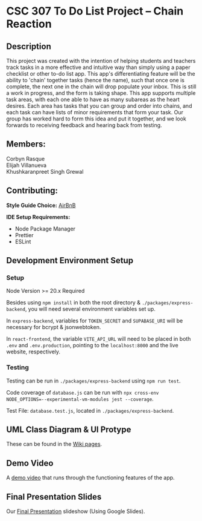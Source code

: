 # CSC 307 To Do List Project – Chain Reaction

## Description

This project was created with the intention of helping students and teachers track tasks in a more effective and intuitive way than simply using a paper checklist or other to-do list app. This app's differentiating feature will be the ability to 'chain' together tasks (hence the name), such that once one is complete, the next one in the chain will drop populate your inbox. This is still a work in progress, and the form is taking shape. This app supports multiple task areas, with each one able to have as many subareas as the heart desires. Each area has tasks that you can group and order into chains, and each task can have lists of minor requirements that form your task. Our group has worked hard to form this idea and put it together, and we look forwards to receiving feedback and hearing back from testing.

## Members:

Corbyn Rasque\
Elijah Villanueva\
Khushkaranpreet Singh Grewal

## Contributing:
**Style Guide Choice:** [AirBnB](https://airbnb.io/javascript/react/)

**IDE Setup Requirements:**

- Node Package Manager
- Prettier
- ESLint

## Development Environment Setup

### Setup
Node Version >= 20.x Required

Besides using `npm install` in both the root directory & `./packages/express-backend`, you will need several environment variables set up.

In `express-backend`, variables for `TOKEN_SECRET` and `SUPABASE_URI` will be necessary for bcrypt & jsonwebtoken.

In `react-frontend`, the variable `VITE_API_URL` will need to be placed in both `.env` and `.env.production`, pointing to the `localhost:8000` and the live website, respectively.

### Testing
Testing can be run in `./packages/express-backend` using `npm run test`.

Code coverage of `database.js` can be run with `npx cross-env NODE_OPTIONS=--experimental-vm-modules jest --coverage`.

Test File: `database.test.js`, located in `./packages/express-backend`.


## UML Class Diagram & UI Protype
These can be found in the [Wiki pages](https://github.com/Corbyn-Rasque/Chain-Reaction/wiki).

## Demo Video
A [demo video](https://youtu.be/edKFcK-abYY) that runs through the functioning features of the app.

## Final Presentation Slides
Our [Final Presentation](https://docs.google.com/presentation/d/1QYf1xTJ5PSmdSSS9e-OOHyFyYuP2Hoiw85T0SW0-sGo/edit?usp=sharing) slideshow (Using Google Slides).
